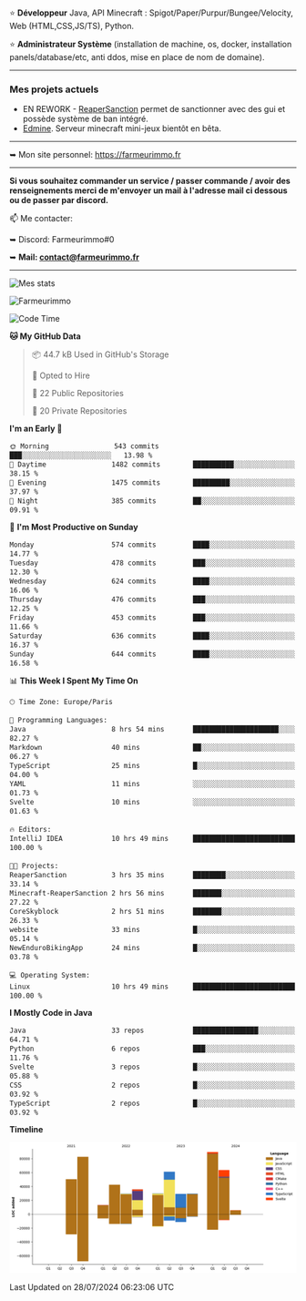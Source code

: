 ⭐ **Développeur** Java, API Minecraft : Spigot/Paper/Purpur/Bungee/Velocity, Web (HTML,CSS,JS/TS), Python.

⭐ **Administrateur Système** (installation de machine, os, docker, installation panels/database/etc, anti ddos, mise en place de nom de domaine).

---

### Mes projets actuels
- EN REWORK - [ReaperSanction](https://www.spigotmc.org/resources/reapersanction.89580/) permet de sanctionner avec des gui et possède système de ban intégré.
- [Edmine](https://edmine.net). Serveur minecraft mini-jeux bientôt en bêta.

---

➥ Mon site personnel: https://farmeurimmo.fr

---

**Si vous souhaitez commander un service / passer commande / avoir des renseignements merci de m'envoyer un mail à l'adresse mail ci dessous ou de passer par discord.**

📫 Me contacter:
 
   ➥ Discord: Farmeurimmo#0
   
   ➥ **Mail: contact@farmeurimmo.fr**

---

![Mes stats](https://github-readme-stats.farmeurimmo.fr/api?username=Farmeurimmo&count_private=true&show_icons=true&theme=radical)

<img src="https://komarev.com/ghpvc/?username=Farmeurimmo" alt="Farmeurimmo" />

<!--START_SECTION:waka-->
![Code Time](http://img.shields.io/badge/Code%20Time-1%2C437%20hrs%2010%20mins-blue)

**🐱 My GitHub Data** 

> 📦 44.7 kB Used in GitHub's Storage 
 > 
> 💼 Opted to Hire
 > 
> 📜 22 Public Repositories 
 > 
> 🔑 20 Private Repositories 
 > 
**I'm an Early 🐤** 

```text
🌞 Morning                543 commits         ███░░░░░░░░░░░░░░░░░░░░░░   13.98 % 
🌆 Daytime                1482 commits        ██████████░░░░░░░░░░░░░░░   38.15 % 
🌃 Evening                1475 commits        █████████░░░░░░░░░░░░░░░░   37.97 % 
🌙 Night                  385 commits         ██░░░░░░░░░░░░░░░░░░░░░░░   09.91 % 
```
📅 **I'm Most Productive on Sunday** 

```text
Monday                   574 commits         ████░░░░░░░░░░░░░░░░░░░░░   14.77 % 
Tuesday                  478 commits         ███░░░░░░░░░░░░░░░░░░░░░░   12.30 % 
Wednesday                624 commits         ████░░░░░░░░░░░░░░░░░░░░░   16.06 % 
Thursday                 476 commits         ███░░░░░░░░░░░░░░░░░░░░░░   12.25 % 
Friday                   453 commits         ███░░░░░░░░░░░░░░░░░░░░░░   11.66 % 
Saturday                 636 commits         ████░░░░░░░░░░░░░░░░░░░░░   16.37 % 
Sunday                   644 commits         ████░░░░░░░░░░░░░░░░░░░░░   16.58 % 
```


📊 **This Week I Spent My Time On** 

```text
🕑︎ Time Zone: Europe/Paris

💬 Programming Languages: 
Java                     8 hrs 54 mins       █████████████████████░░░░   82.27 % 
Markdown                 40 mins             ██░░░░░░░░░░░░░░░░░░░░░░░   06.27 % 
TypeScript               25 mins             █░░░░░░░░░░░░░░░░░░░░░░░░   04.00 % 
YAML                     11 mins             ░░░░░░░░░░░░░░░░░░░░░░░░░   01.73 % 
Svelte                   10 mins             ░░░░░░░░░░░░░░░░░░░░░░░░░   01.63 % 

🔥 Editors: 
IntelliJ IDEA            10 hrs 49 mins      █████████████████████████   100.00 % 

🐱‍💻 Projects: 
ReaperSanction           3 hrs 35 mins       ████████░░░░░░░░░░░░░░░░░   33.14 % 
Minecraft-ReaperSanction 2 hrs 56 mins       ███████░░░░░░░░░░░░░░░░░░   27.22 % 
CoreSkyblock             2 hrs 51 mins       ███████░░░░░░░░░░░░░░░░░░   26.33 % 
website                  33 mins             █░░░░░░░░░░░░░░░░░░░░░░░░   05.14 % 
NewEnduroBikingApp       24 mins             █░░░░░░░░░░░░░░░░░░░░░░░░   03.78 % 

💻 Operating System: 
Linux                    10 hrs 49 mins      █████████████████████████   100.00 % 
```

**I Mostly Code in Java** 

```text
Java                     33 repos            ████████████████░░░░░░░░░   64.71 % 
Python                   6 repos             ███░░░░░░░░░░░░░░░░░░░░░░   11.76 % 
Svelte                   3 repos             █░░░░░░░░░░░░░░░░░░░░░░░░   05.88 % 
CSS                      2 repos             █░░░░░░░░░░░░░░░░░░░░░░░░   03.92 % 
TypeScript               2 repos             █░░░░░░░░░░░░░░░░░░░░░░░░   03.92 % 
```



**Timeline**

![Lines of Code chart](https://raw.githubusercontent.com/Farmeurimmo/Farmeurimmo/main/assets/bar_graph.png)


 Last Updated on 28/07/2024 06:23:06 UTC
<!--END_SECTION:waka-->
